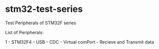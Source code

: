# stm32-test-series
Test Peripherals of STM32F series 

List of Peripherals:

1 - STM32F4 - USB - CDC - Virtual comPort - Recieve and Transmit data
